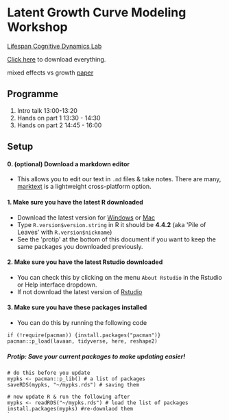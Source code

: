 # Latent Growth Curve Modeling Workshop
[Lifespan Cognitive Dynamics Lab](!lifespancognitivedynamics.com/)

[Click here](https://github.com/njudd/LGC_Workshop/archive/refs/heads/main.zip) to download everything.

mixed effects vs growth [paper](https://link.springer.com/content/pdf/10.3758/s13428-017-0976-5.pdf)

## Programme

1. Intro talk 13:00-13:20
2. Hands on part 1 13:30 - 14:30
3. Hands on part 2 14:45 - 16:00

## Setup

#### 0. (optional) Download a markdown editor

- This allows you to edit our text in `.md` files & take notes. There are many, [marktext](https://www.marktext.cc/) is a lightweight cross-platform option.

#### 1. Make sure you have the latest R downloaded

- Download the latest version for [Windows](https://cran.r-project.org/bin/windows/base/R-4.3.2-win.exe) or [Mac](https://cran.r-project.org/bin/macosx/)
- Type `R.version$version.string` in R it should be **4.4.2** (aka 'Pile of Leaves' with `R.version$nickname`)
- See the 'protip' at the bottom of this document if you want to keep the same packages you downloaded previously.

#### 2. Make sure you have the latest Rstudio downloaded

- You can check this by clicking on the menu `About Rstudio` in the Rstudio or Help interface dropdown.
- If not download the latest version of [Rstudio](https://posit.co/download/rstudio-desktop/)

#### 3. Make sure you have these packages installed

- You can do this by running the following code 

```
if (!require(pacman)) {install.packages("pacman")}
pacman::p_load(lavaan, tidyverse, here, reshape2)
```

##### Protip: Save your current packages to make updating easier!

```
# do this before you update
mypks <- pacman::p_lib() # a list of packages
saveRDS(mypks, "~/mypks.rds") # saving them

# now update R & run the following after
mypks <- readRDS("~/mypks.rds") # load the list of packages
install.packages(mypks) #re-downlaod them
`
